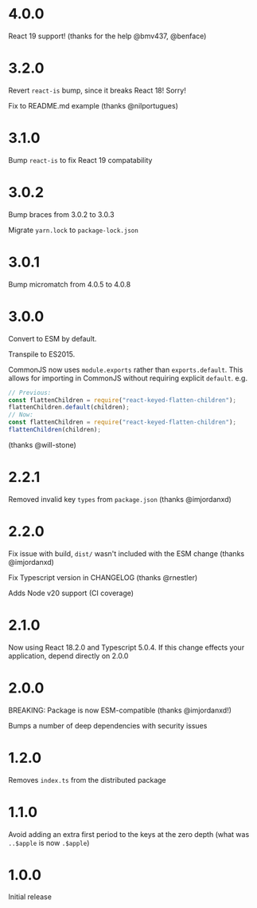 # 4.0.0

React 19 support! (thanks for the help @bmv437, @benface)

# 3.2.0

Revert `react-is` bump, since it breaks React 18! Sorry!

Fix to README.md example (thanks @nilportugues)

# 3.1.0

Bump `react-is` to fix React 19 compatability

# 3.0.2

Bump braces from 3.0.2 to 3.0.3

Migrate `yarn.lock` to `package-lock.json`

# 3.0.1

Bump micromatch from 4.0.5 to 4.0.8

# 3.0.0

Convert to ESM by default.

Transpile to ES2015.

CommonJS now uses `module.exports` rather than `exports.default`. This
allows for importing in CommonJS without requiring explicit `default`. e.g.

```js
// Previous:
const flattenChildren = require("react-keyed-flatten-children");
flattenChildren.default(children);
// Now:
const flattenChildren = require("react-keyed-flatten-children");
flattenChildren(children);
```

(thanks @will-stone)

# 2.2.1

Removed invalid key `types` from `package.json` (thanks @imjordanxd)

# 2.2.0

Fix issue with build, `dist/` wasn't included with the ESM change (thanks @imjordanxd)

Fix Typescript version in CHANGELOG (thanks @rnestler)

Adds Node v20 support (CI coverage)

# 2.1.0

Now using React 18.2.0 and Typescript 5.0.4. If this change effects your application, depend directly on 2.0.0

# 2.0.0

BREAKING: Package is now ESM-compatible (thanks @imjordanxd!)

Bumps a number of deep dependencies with security issues

# 1.2.0

Removes `index.ts` from the distributed package

# 1.1.0

Avoid adding an extra first period to the keys at the zero depth (what was
`..$apple` is now `.$apple`)

# 1.0.0

Initial release
